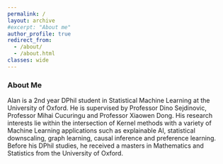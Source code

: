 ```yaml
---
permalink: /
layout: archive
#excerpt: "About me"
author_profile: true
redirect_from: 
  - /about/
  - /about.html
classes: wide
---
```


### About Me
Alan is a 2nd year DPhil student in Statistical Machine Learning at the University of Oxford. He is supervised by Professor Dino Sejdinovic, Professor Mihai Cucuringu and Professor Xiaowen Dong. His research interests lie within the intersection of Kernel methods with a variety of Machine Learning applications such as explainable AI, statistical downscaling, graph learning, causal inference and preference learning. Before his DPhil studies, he received a masters in Mathematics and Statistics from the University of Oxford.


